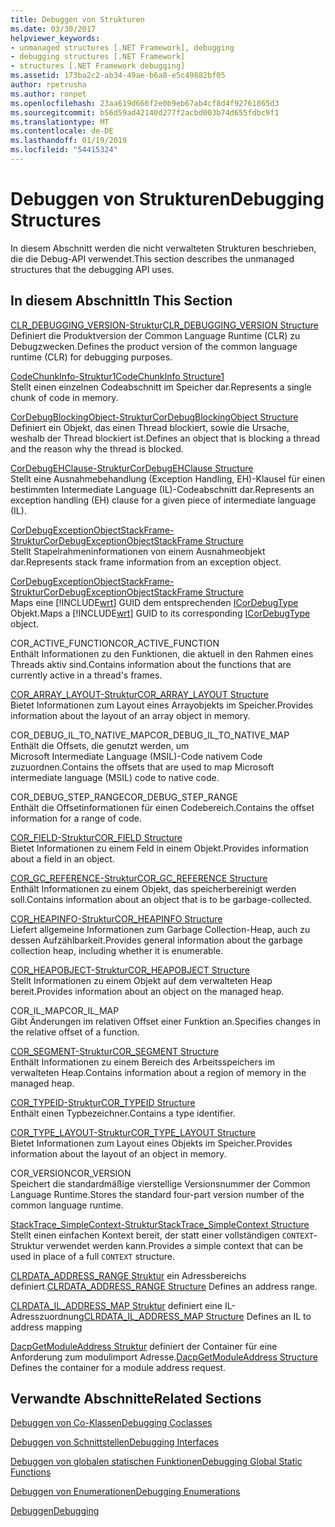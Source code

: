 ```yaml
---
title: Debuggen von Strukturen
ms.date: 03/30/2017
helpviewer_keywords:
- unmanaged structures [.NET Framework], debugging
- debugging structures [.NET Framework]
- structures [.NET Framework debugging]
ms.assetid: 173ba2c2-ab34-49ae-b6a8-e5c49882bf05
author: rpetrusha
ms.author: ronpet
ms.openlocfilehash: 23aa619d666f2e0b9eb67ab4cf8d4f92761865d3
ms.sourcegitcommit: b56d59ad42140d277f2acbd003b74d655fdbc9f1
ms.translationtype: MT
ms.contentlocale: de-DE
ms.lasthandoff: 01/19/2019
ms.locfileid: "54415324"
---
```

# <a name="debugging-structures"></a><span data-ttu-id="14ff5-102">Debuggen von Strukturen</span><span class="sxs-lookup"><span data-stu-id="14ff5-102">Debugging Structures</span></span>
<span data-ttu-id="14ff5-103">In diesem Abschnitt werden die nicht verwalteten Strukturen beschrieben, die die Debug-API verwendet.</span><span class="sxs-lookup"><span data-stu-id="14ff5-103">This section describes the unmanaged structures that the debugging API uses.</span></span>  
  
## <a name="in-this-section"></a><span data-ttu-id="14ff5-104">In diesem Abschnitt</span><span class="sxs-lookup"><span data-stu-id="14ff5-104">In This Section</span></span>  
 [<span data-ttu-id="14ff5-105">CLR_DEBUGGING_VERSION-Struktur</span><span class="sxs-lookup"><span data-stu-id="14ff5-105">CLR_DEBUGGING_VERSION Structure</span></span>](../../../../docs/framework/unmanaged-api/debugging/clr-debugging-version-structure.md)  
 <span data-ttu-id="14ff5-106">Definiert die Produktversion der Common Language Runtime (CLR) zu Debugzwecken.</span><span class="sxs-lookup"><span data-stu-id="14ff5-106">Defines the product version of the common language runtime (CLR) for debugging purposes.</span></span>  
  
 [<span data-ttu-id="14ff5-107">CodeChunkInfo-Struktur1</span><span class="sxs-lookup"><span data-stu-id="14ff5-107">CodeChunkInfo Structure1</span></span>](../../../../docs/framework/unmanaged-api/debugging/codechunkinfo-structure.md)  
 <span data-ttu-id="14ff5-108">Stellt einen einzelnen Codeabschnitt im Speicher dar.</span><span class="sxs-lookup"><span data-stu-id="14ff5-108">Represents a single chunk of code in memory.</span></span>  
  
 [<span data-ttu-id="14ff5-109">CorDebugBlockingObject-Struktur</span><span class="sxs-lookup"><span data-stu-id="14ff5-109">CorDebugBlockingObject Structure</span></span>](../../../../docs/framework/unmanaged-api/debugging/cordebugblockingobject-structure.md)  
 <span data-ttu-id="14ff5-110">Definiert ein Objekt, das einen Thread blockiert, sowie die Ursache, weshalb der Thread blockiert ist.</span><span class="sxs-lookup"><span data-stu-id="14ff5-110">Defines an object that is blocking a thread and the reason why the thread is blocked.</span></span>  
  
 [<span data-ttu-id="14ff5-111">CorDebugEHClause-Struktur</span><span class="sxs-lookup"><span data-stu-id="14ff5-111">CorDebugEHClause Structure</span></span>](../../../../docs/framework/unmanaged-api/debugging/cordebugehclause-structure.md)  
 <span data-ttu-id="14ff5-112">Stellt eine Ausnahmebehandlung (Exception Handling, EH)-Klausel für einen bestimmten Intermediate Language (IL)-Codeabschnitt dar.</span><span class="sxs-lookup"><span data-stu-id="14ff5-112">Represents an exception handling (EH) clause for a given piece of intermediate language (IL).</span></span>  
  
 [<span data-ttu-id="14ff5-113">CorDebugExceptionObjectStackFrame-Struktur</span><span class="sxs-lookup"><span data-stu-id="14ff5-113">CorDebugExceptionObjectStackFrame Structure</span></span>](../../../../docs/framework/unmanaged-api/debugging/cordebugexceptionobjectstackframe-structure.md)  
 <span data-ttu-id="14ff5-114">Stellt Stapelrahmeninformationen von einem Ausnahmeobjekt dar.</span><span class="sxs-lookup"><span data-stu-id="14ff5-114">Represents stack frame information from an exception object.</span></span>  
  
 [<span data-ttu-id="14ff5-115">CorDebugExceptionObjectStackFrame-Struktur</span><span class="sxs-lookup"><span data-stu-id="14ff5-115">CorDebugExceptionObjectStackFrame Structure</span></span>](../../../../docs/framework/unmanaged-api/debugging/cordebugexceptionobjectstackframe-structure.md)  
 <span data-ttu-id="14ff5-116">Maps eine [!INCLUDE[wrt](../../../../includes/wrt-md.md)] GUID dem entsprechenden [ICorDebugType](../../../../docs/framework/unmanaged-api/debugging/icordebugtype-interface.md) Objekt.</span><span class="sxs-lookup"><span data-stu-id="14ff5-116">Maps a [!INCLUDE[wrt](../../../../includes/wrt-md.md)] GUID to its corresponding [ICorDebugType](../../../../docs/framework/unmanaged-api/debugging/icordebugtype-interface.md) object.</span></span>  
  
 <span data-ttu-id="14ff5-117">COR_ACTIVE_FUNCTION</span><span class="sxs-lookup"><span data-stu-id="14ff5-117">COR_ACTIVE_FUNCTION</span></span>  
 <span data-ttu-id="14ff5-118">Enthält Informationen zu den Funktionen, die aktuell in den Rahmen eines Threads aktiv sind.</span><span class="sxs-lookup"><span data-stu-id="14ff5-118">Contains information about the functions that are currently active in a thread's frames.</span></span>  
  
 [<span data-ttu-id="14ff5-119">COR_ARRAY_LAYOUT-Struktur</span><span class="sxs-lookup"><span data-stu-id="14ff5-119">COR_ARRAY_LAYOUT Structure</span></span>](../../../../docs/framework/unmanaged-api/debugging/cor-array-layout-structure.md)  
 <span data-ttu-id="14ff5-120">Bietet Informationen zum Layout eines Arrayobjekts im Speicher.</span><span class="sxs-lookup"><span data-stu-id="14ff5-120">Provides information about the layout of an array object in memory.</span></span>  
  
 <span data-ttu-id="14ff5-121">COR_DEBUG_IL_TO_NATIVE_MAP</span><span class="sxs-lookup"><span data-stu-id="14ff5-121">COR_DEBUG_IL_TO_NATIVE_MAP</span></span>  
 <span data-ttu-id="14ff5-122">Enthält die Offsets, die genutzt werden, um Microsoft Intermediate Language (MSIL)-Code nativem Code zuzuordnen.</span><span class="sxs-lookup"><span data-stu-id="14ff5-122">Contains the offsets that are used to map Microsoft intermediate language (MSIL) code to native code.</span></span>  
  
 <span data-ttu-id="14ff5-123">COR_DEBUG_STEP_RANGE</span><span class="sxs-lookup"><span data-stu-id="14ff5-123">COR_DEBUG_STEP_RANGE</span></span>  
 <span data-ttu-id="14ff5-124">Enthält die Offsetinformationen für einen Codebereich.</span><span class="sxs-lookup"><span data-stu-id="14ff5-124">Contains the offset information for a range of code.</span></span>  
  
 [<span data-ttu-id="14ff5-125">COR_FIELD-Struktur</span><span class="sxs-lookup"><span data-stu-id="14ff5-125">COR_FIELD Structure</span></span>](../../../../docs/framework/unmanaged-api/debugging/cor-field-structure.md)  
 <span data-ttu-id="14ff5-126">Bietet Informationen zu einem Feld in einem Objekt.</span><span class="sxs-lookup"><span data-stu-id="14ff5-126">Provides information about a field in an object.</span></span>  
  
 [<span data-ttu-id="14ff5-127">COR_GC_REFERENCE-Struktur</span><span class="sxs-lookup"><span data-stu-id="14ff5-127">COR_GC_REFERENCE Structure</span></span>](../../../../docs/framework/unmanaged-api/debugging/cor-gc-reference-structure.md)  
 <span data-ttu-id="14ff5-128">Enthält Informationen zu einem Objekt, das speicherbereinigt werden soll.</span><span class="sxs-lookup"><span data-stu-id="14ff5-128">Contains information about an object that is to be garbage-collected.</span></span>  
  
 [<span data-ttu-id="14ff5-129">COR_HEAPINFO-Struktur</span><span class="sxs-lookup"><span data-stu-id="14ff5-129">COR_HEAPINFO Structure</span></span>](../../../../docs/framework/unmanaged-api/debugging/cor-heapinfo-structure.md)  
 <span data-ttu-id="14ff5-130">Liefert allgemeine Informationen zum Garbage Collection-Heap, auch zu dessen Aufzählbarkeit.</span><span class="sxs-lookup"><span data-stu-id="14ff5-130">Provides general information about the garbage collection heap, including whether it is enumerable.</span></span>  
  
 [<span data-ttu-id="14ff5-131">COR_HEAPOBJECT-Struktur</span><span class="sxs-lookup"><span data-stu-id="14ff5-131">COR_HEAPOBJECT Structure</span></span>](../../../../docs/framework/unmanaged-api/debugging/cor-heapobject-structure.md)  
 <span data-ttu-id="14ff5-132">Stellt Informationen zu einem Objekt auf dem verwalteten Heap bereit.</span><span class="sxs-lookup"><span data-stu-id="14ff5-132">Provides information about an object on the managed heap.</span></span>  
  
 <span data-ttu-id="14ff5-133">COR_IL_MAP</span><span class="sxs-lookup"><span data-stu-id="14ff5-133">COR_IL_MAP</span></span>  
 <span data-ttu-id="14ff5-134">Gibt Änderungen im relativen Offset einer Funktion an.</span><span class="sxs-lookup"><span data-stu-id="14ff5-134">Specifies changes in the relative offset of a function.</span></span>  
  
 [<span data-ttu-id="14ff5-135">COR_SEGMENT-Struktur</span><span class="sxs-lookup"><span data-stu-id="14ff5-135">COR_SEGMENT Structure</span></span>](../../../../docs/framework/unmanaged-api/debugging/cor-segment-structure.md)  
 <span data-ttu-id="14ff5-136">Enthält Informationen zu einem Bereich des Arbeitsspeichers im verwalteten Heap.</span><span class="sxs-lookup"><span data-stu-id="14ff5-136">Contains information about a region of memory in the managed heap.</span></span>  
  
 [<span data-ttu-id="14ff5-137">COR_TYPEID-Struktur</span><span class="sxs-lookup"><span data-stu-id="14ff5-137">COR_TYPEID Structure</span></span>](../../../../docs/framework/unmanaged-api/debugging/cor-typeid-structure.md)  
 <span data-ttu-id="14ff5-138">Enthält einen Typbezeichner.</span><span class="sxs-lookup"><span data-stu-id="14ff5-138">Contains a type identifier.</span></span>  
  
 [<span data-ttu-id="14ff5-139">COR_TYPE_LAYOUT-Struktur</span><span class="sxs-lookup"><span data-stu-id="14ff5-139">COR_TYPE_LAYOUT Structure</span></span>](../../../../docs/framework/unmanaged-api/debugging/cor-type-layout-structure.md)  
 <span data-ttu-id="14ff5-140">Bietet Informationen zum Layout eines Objekts im Speicher.</span><span class="sxs-lookup"><span data-stu-id="14ff5-140">Provides information about the layout of an object in memory.</span></span>  
  
 <span data-ttu-id="14ff5-141">COR_VERSION</span><span class="sxs-lookup"><span data-stu-id="14ff5-141">COR_VERSION</span></span>  
 <span data-ttu-id="14ff5-142">Speichert die standardmäßige vierstellige Versionsnummer der Common Language Runtime.</span><span class="sxs-lookup"><span data-stu-id="14ff5-142">Stores the standard four-part version number of the common language runtime.</span></span>  
  
 [<span data-ttu-id="14ff5-143">StackTrace_SimpleContext-Struktur</span><span class="sxs-lookup"><span data-stu-id="14ff5-143">StackTrace_SimpleContext Structure</span></span>](../../../../docs/framework/unmanaged-api/debugging/stacktrace-simplecontext-structure.md)  
 <span data-ttu-id="14ff5-144">Stellt einen einfachen Kontext bereit, der statt einer vollständigen `CONTEXT`-Struktur verwendet werden kann.</span><span class="sxs-lookup"><span data-stu-id="14ff5-144">Provides a simple context that can be used in place of a full `CONTEXT` structure.</span></span>

 <span data-ttu-id="14ff5-145">[CLRDATA_ADDRESS_RANGE Struktur](../../../../docs/framework/unmanaged-api/debugging/clrdata-address-range-structure.md) ein Adressbereichs definiert.</span><span class="sxs-lookup"><span data-stu-id="14ff5-145">[CLRDATA_ADDRESS_RANGE Structure](../../../../docs/framework/unmanaged-api/debugging/clrdata-address-range-structure.md) Defines an address range.</span></span>
 
 <span data-ttu-id="14ff5-146">[CLRDATA_IL_ADDRESS_MAP Struktur](../../../../docs/framework/unmanaged-api/debugging/clrdata-il-address-map-structure.md) definiert eine IL-Adresszuordnung</span><span class="sxs-lookup"><span data-stu-id="14ff5-146">[CLRDATA_IL_ADDRESS_MAP Structure](../../../../docs/framework/unmanaged-api/debugging/clrdata-il-address-map-structure.md) Defines an IL to address mapping</span></span>
 
 <span data-ttu-id="14ff5-147">[DacpGetModuleAddress Struktur](../../../../docs/framework/unmanaged-api/debugging/dacpgetmoduleaddress-structure.md) definiert der Container für eine Anforderung zum modulimport Adresse.</span><span class="sxs-lookup"><span data-stu-id="14ff5-147">[DacpGetModuleAddress Structure](../../../../docs/framework/unmanaged-api/debugging/dacpgetmoduleaddress-structure.md) Defines the container for a module address request.</span></span>

  
## <a name="related-sections"></a><span data-ttu-id="14ff5-148">Verwandte Abschnitte</span><span class="sxs-lookup"><span data-stu-id="14ff5-148">Related Sections</span></span>  
 [<span data-ttu-id="14ff5-149">Debuggen von Co-Klassen</span><span class="sxs-lookup"><span data-stu-id="14ff5-149">Debugging Coclasses</span></span>](../../../../docs/framework/unmanaged-api/debugging/debugging-coclasses.md)  
  
 [<span data-ttu-id="14ff5-150">Debuggen von Schnittstellen</span><span class="sxs-lookup"><span data-stu-id="14ff5-150">Debugging Interfaces</span></span>](../../../../docs/framework/unmanaged-api/debugging/debugging-interfaces.md)  
  
 [<span data-ttu-id="14ff5-151">Debuggen von globalen statischen Funktionen</span><span class="sxs-lookup"><span data-stu-id="14ff5-151">Debugging Global Static Functions</span></span>](../../../../docs/framework/unmanaged-api/debugging/debugging-global-static-functions.md)  
  
 [<span data-ttu-id="14ff5-152">Debuggen von Enumerationen</span><span class="sxs-lookup"><span data-stu-id="14ff5-152">Debugging Enumerations</span></span>](../../../../docs/framework/unmanaged-api/debugging/debugging-enumerations.md)  
  
 [<span data-ttu-id="14ff5-153">Debuggen</span><span class="sxs-lookup"><span data-stu-id="14ff5-153">Debugging</span></span>](../../../../docs/framework/unmanaged-api/debugging/index.md)
